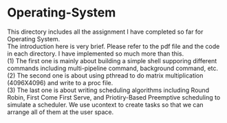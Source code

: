 # Operating-System
This directory includes all the assignment I have completed so far for Operating System.  
The introduction here is very brief. Please refer to the pdf file and the code in each directory. I have implemented so much more than this.  
(1) The first one is mainly about building a simple shell supporing different commands including multi-pipeline command, background command, etc.  
(2) The second one is about using pthread to do matrix multiplication (4096X4096) and write to a proc file.  
(3) The last one is about writing scheduling algorithms including Round Robin, First Come First Serve, and Priotiry-Based Preemptive scheduling to simulate a scheduler. We use ucontext to create tasks so that we can arrange all of them at the user space.
